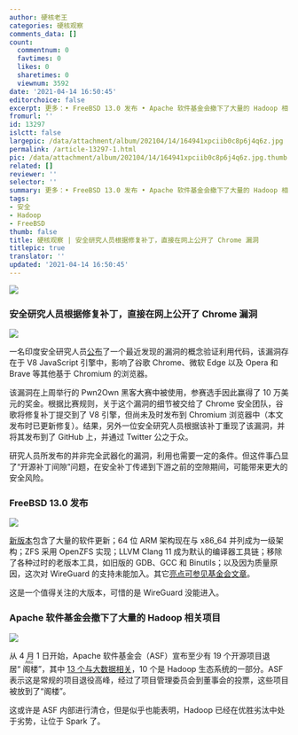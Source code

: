 ```yaml
---
author: 硬核老王
categories: 硬核观察
comments_data: []
count:
  commentnum: 0
  favtimes: 0
  likes: 0
  sharetimes: 0
  viewnum: 3592
date: '2021-04-14 16:50:45'
editorchoice: false
excerpt: 更多：• FreeBSD 13.0 发布 • Apache 软件基金会撤下了大量的 Hadoop 相关项目
fromurl: ''
id: 13297
islctt: false
largepic: /data/attachment/album/202104/14/164941xpciib0c8p6j4q6z.jpg
permalink: /article-13297-1.html
pic: /data/attachment/album/202104/14/164941xpciib0c8p6j4q6z.jpg.thumb.jpg
related: []
reviewer: ''
selector: ''
summary: 更多：• FreeBSD 13.0 发布 • Apache 软件基金会撤下了大量的 Hadoop 相关项目
tags:
- 安全
- Hadoop
- FreeBSD
thumb: false
title: 硬核观察 | 安全研究人员根据修复补丁，直接在网上公开了 Chrome 漏洞
titlepic: true
translator: ''
updated: '2021-04-14 16:50:45'
---
```


![](/data/attachment/album/202104/14/164941xpciib0c8p6j4q6z.jpg)


### 安全研究人员根据修复补丁，直接在网上公开了 Chrome 漏洞


![](/data/attachment/album/202104/14/164950p29ez9b2gwgte7jb.jpg)


一名印度安全研究人员[公布](https://therecord.media/security-researcher-drops-chrome-and-edge-zero-day-on-twitter/)了一个最近发现的漏洞的概念验证利用代码，该漏洞存在于 V8 JavaScript 引擎中，影响了谷歌 Chrome、微软 Edge 以及 Opera 和 Brave 等其他基于 Chromium 的浏览器。


该漏洞在上周举行的 Pwn2Own 黑客大赛中被使用，参赛选手因此赢得了 10 万美元的奖金。根据比赛规则，关于这个漏洞的细节被交给了 Chrome 安全团队，谷歌将修复补丁提交到了 V8 引擎，但尚未及时发布到 Chromium 浏览器中（本文发布时已更新修复）。结果，另外一位安全研究人员根据该补丁重现了该漏洞，并将其发布到了 GitHub 上，并通过 Twitter 公之于众。


研究人员所发布的并非完全武器化的漏洞，利用也需要一定的条件。但这件事凸显了“开源补丁间隙”问题，在安全补丁传递到下游之前的空隙期间，可能带来更大的安全风险。


### FreeBSD 13.0 发布


![](/data/attachment/album/202104/14/165003mmlluymuolmlfly5.jpg)


[新版本](https://www.freebsd.org/releases/13.0R/relnotes/)包含了大量的软件更新；64 位 ARM 架构现在与 x86\_64 并列成为一级架构；ZFS 采用 OpenZFS 实现；LLVM Clang 11 成为默认的编译器工具链；移除了各种过时的老版本工具，如旧版的 GDB、GCC 和 Binutils；以及因为质量原因，这次对 WireGuard 的支持未能加入。其它[亮点可参见基金会文章](https://freebsdfoundation.org/blog/freebsd-release-13-0-highlights/)。


这是一个值得关注的大版本，可惜的是 WireGuard 没能进入。


### Apache 软件基金会撤下了大量的 Hadoop 相关项目


![](/data/attachment/album/202104/14/165017yupo7fh93t6tzv9p.jpg)


从 4 月 1 日开始，Apache 软件基金会（ASF）宣布至少有 19 个开源项目退居“<ruby> 阁楼 <rt>  Attic </rt></ruby>”，其中 [13 个与大数据相关](https://www.zdnet.com/article/apache-software-foundation-retires-slew-of-hadoop-related-projects/)，10 个是 Hadoop 生态系统的一部分。ASF 表示这是常规的项目退役高峰，经过了项目管理委员会到董事会的投票，这些项目被放到了“阁楼”。


这或许是 ASF 内部进行清仓，但是似乎也能表明，Hadoop 已经在优胜劣汰中处于劣势，让位于 Spark 了。